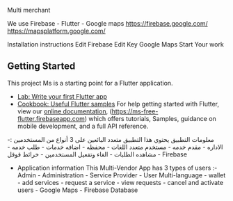  Multi merchant 



We use
Firebase - Flutter - Google maps
https://firebase.google.com/
https://mapsplatform.google.com/

Installation instructions
Edit Firebase 
Edit Key Google Maps 
Start Your work

## Getting Started
This project Ms is a starting point for a Flutter application.
- [Lab: Write your first Flutter app](https://flutter.dev/docs/get-started/codelab)
- [Cookbook: Useful Flutter samples](https://flutter.dev/docs/cookbook)
For help getting started with Flutter, view our
[online documentation](https://flutter.dev/docs), (https://ms-free-flutter.firebaseapp.com) which offers tutorials,
Samples, guidance on mobile development, and a full API reference.


معلومات التطبيق
يحتوي هذا التطبيق متعدد البائعين على 3 أنواع من المستخدمين :-  الاداره - مقدم خدمه - مستخدم
متعدد اللغات - محفظه - اضافه خدمات - طلب خدمه - مشاهده الطلبات - الغاء وتفعيل المستخدمين - خرائط قوقل - Firebase


- Application information
This Multi-Vendor App has 3 types of users :- Admin - Administration - Service Provider - User
Multi-language - wallet - add services - request a service - view requests - cancel and activate users - Google Maps - Firebase Database

